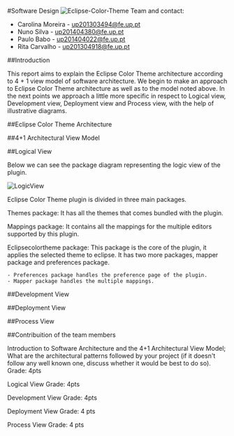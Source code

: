 #Software Design
![Eclipse-Color-Theme](http://p2.pdt-extensions.org/images/colorthemes/screenshot.png)
Team and contact:
* Carolina Moreira - up201303494@fe.up.pt
* Nuno Silva - up201404380@fe.up.pt
* Paulo Babo - up201404022@fe.up.pt
* Rita Carvalho - up201304918@fe.up.pt

##Introduction


This report aims to explain the Eclipse Color Theme architecture according to 4 + 1 view model of software architecture.
We begin to make an approach to Eclipse Color Theme architecture as well as to the model noted above. In the next points we approach a little more specific in respect to Logical view, Development view, Deployment view and Process view, with the help of illustrative diagrams.

##Eclipse Color Theme Architecture

##4+1 Architectural View Model

##Logical View

Below we can see the package diagram representing the logic view of the plugin.

![LogicView](eclipse-color-theme/ESOF-docs/Resources/LogicalView.jpg)

Eclipse Color Theme plugin is divided in three main packages.

Themes package: It has all the themes that comes bundled with the plugin.

Mappings package: It contains all the mappings for the multiple editors supported by this plugin.

Eclipsecolortheme package: This package is the core of the plugin, it applies the selected theme to eclipse. It has two more packages, mapper package and preferences package.

	- Preferences package handles the preference page of the plugin.
	- Mapper package handles the multiple mappings.

##Development View

##Deployment View

##Process View


##Contribuition of the team members




Introduction to Software Architecture and the 4+1 Architectural View Model; What are the architectural patterns followed by your project (if it doesn't follow any well known one, discuss whether it would be best to do so).
Grade: 4pts

Logical View
Grade: 4pts

Development View
Grade: 4pts

Deployment View
Grade: 4 pts

Process View
Grade: 4 pts
